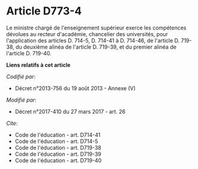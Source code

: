 # Article D773-4

Le ministre chargé de l'enseignement supérieur exerce les compétences dévolues au recteur d'académie, chancelier des
universités, pour l'application des articles D. 714-5, D. 714-41 à D. 714-46,           de l'article D. 719-38, du deuxième
alinéa de l'article D. 719-39, et du premier alinéa de l'article D. 719-40.

**Liens relatifs à cet article**

_Codifié par_:

  - Décret n°2013-756 du 19 août 2013 -  Annexe (V)

_Modifié par_:

  - Décret n°2017-410 du 27 mars 2017 - art. 26

_Cite_:

  - Code de l'éducation - art. D714-41
  - Code de l'éducation - art. D714-5
  - Code de l'éducation - art. D719-38
  - Code de l'éducation - art. D719-39
  - Code de l'éducation - art. D719-40
